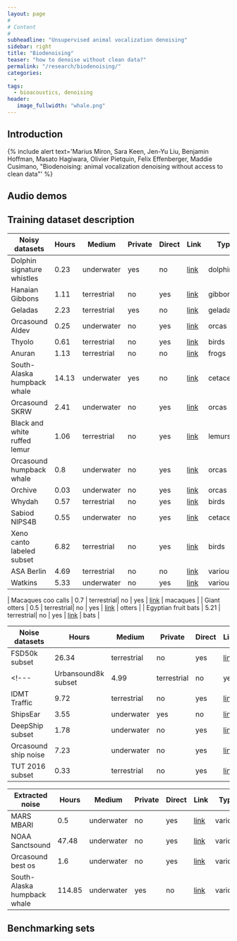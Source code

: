 ```yaml
---
layout: page
#
# Content
#
subheadline: "Unsupervised animal vocalization denoising"
sidebar: right
title: "Biodenoising"
teaser: "how to denoise without clean data?"
permalink: "/research/biodenoising/"
categories:
  -
tags:
  - bioacoustics, denoising
header:
   image_fullwidth: "whale.png"
---
```


## Introduction 

{% include alert text='Marius Miron, Sara Keen, Jen-Yu Liu, Benjamin Hoffman, Masato Hagiwara, Olivier Pietquin, Felix Effenberger, Maddie Cusimano, "Biodenoising: animal vocalization denoising without access to clean data"' %}

## Audio demos

## Training dataset description 

| Noisy datasets              | Hours  | Medium     | Private | Direct | Link       | Type        |
|-----------------------------|--------|------------|---------|--------|------------|-------------|
| Dolphin signature whistles  | 0.23   | underwater |   yes   |  no    | [link][1]  | dolphins    |
| Hanaian Gibbons             | 1.11   | terrestrial|   no    |  yes   | [link][2]  | gibbons     |
| Geladas                     | 2.23   | terrestrial|   yes   |  no    | [link][3]  | geladas     |
| Orcasound Aldev             | 0.25   | underwater |   no    |  yes   | [link][4]  |  orcas      |
| Thyolo                      | 0.61   | terrestrial|   no    |  yes   | [link][1]  |  birds      |
| Anuran                      | 1.13   | terrestrial|   no    |  no    | [link][5]  |  frogs      |
| South-Alaska humpback whale | 14.13  | underwater |   yes   |  no    | [link][6]  |  cetaceans  |
| Orcasound SKRW              | 2.41   | underwater |   no    |  yes   | [link][4]  |  orcas      |
| Black and white ruffed lemur| 1.06   | terrestrial|   no    |  yes   | [link][7]  |  lemurs     |
| Orcasound humpback whale    | 0.8    | underwater |   no    |  yes   | [link][4]  |  orcas      |
| Orchive                     | 0.03   | underwater |   no    |  yes   | [link][13] |  orcas      |
| Whydah                      | 0.57   | terrestrial|   no    |  yes   | [link][8]  |  birds      |
| Sabiod NIPS4B               | 0.55   | underwater |   no    |  yes   | [link][9]  |  cetaceans  |
| Xeno canto labeled subset   | 6.82   | terrestrial|   no    |  yes   | [link][26] |  birds      |
| ASA Berlin                  | 4.69   | terrestrial|   no    |  no    | [link][10] |  various    |
| Watkins                     | 5.33   | underwater |   no    |  yes   | [link][11] |  various    |
<!---
| Clean datasets              | Hours  | Medium     | Private | Direct | Link       | Type        |
|-----------------------------|--------|------------|---------|--------|------------|-------------|
| NSynth test                 | 4.55   | -          |   no    |  yes   | [link][12] |  music      |
| Vocalset                    | 9.06   | -          |   no    |  yes   | [link][14] |  music      | --->
| Macaques coo calls          | 0.7    | terrestrial|   no    |  yes   | [link][15] |  macaques   |
| Giant otters                | 0.5    | terrestrial|   no    |  yes   | [link][16] |  otters     |
| Egyptian fruit bats         | 5.21   | terrestrial|   no    |  yes   | [link][17] |  bats       |

| Noise datasets              | Hours  | Medium     | Private | Direct | Link       | Type        |
|-----------------------------|--------|------------|---------|--------|------------|-------------|
| FSD50k subset               | 26.34  | terrestrial|   no    |  yes   | [link][19] |  various    |
<!--- | Urbansound8k subset         | 4.99   | terrestrial|   no    |  yes   | [link][18] |  various    | --->
| IDMT Traffic                | 9.72   | terrestrial|   no    |  yes   | [link][20] |  streets    |
| ShipsEar                    | 3.55   | underwater |   yes   |  no    | [link][21] |  ships      |
| DeepShip subset             | 1.78   | underwater |   no    |  yes   | [link][22] |  ships      |
| Orcasound ship noise        | 7.23   | underwater |   no    |  yes   | [link][4]  |  ships      |
| TUT 2016 subset             | 0.33   | terrestrial|   no    |  yes   | [link][23] |  home       |


| Extracted noise             | Hours  | Medium     | Private | Direct | Link       | Type        |
|-----------------------------|--------|------------|---------|--------|------------|-------------|
| MARS MBARI                  | 0.5    | underwater |   no    |  yes   | [link][24] |  various    |
| NOAA Sanctsound             | 47.48  | underwater |   no    |  yes   | [link][25] |  various    |
| Orcasound best os           | 1.6    | underwater |   no    |  yes   | [link][4]  |  various    |
| South-Alaska humpback whale | 114.85 | underwater |   yes   |  no    | [link][6]  |  various    |

 
## Benchmarking sets



 [1]: https://www.sciencedirect.com/science/article/abs/pii/S0003347207002722#:~:text=In%201965%2C%20Melba%20and%20David,et%20al.%2C%201990
 [2]: https://zenodo.org/record/7997739
 [3]: https://link.springer.com/article/10.1007/s00265-018-2612-5
 [4]: https://github.com/awslabs/open-data-registry/blob/main/datasets/orcasound.yaml
 [5]: https://www.kaggle.com/datasets/mehmetbayin/anuran-sound-frogs-or-toads-dataset
 [6]: https://www.ncbi.nlm.nih.gov/pmc/articles/PMC6071617/
 [7]: https://zenodo.org/record/6331594/
 [8]: https://zenodo.org/record/6330711
 [9]: https://sabiod.univ-tln.fr/nips4b
 [10]: https://www.museumfuernaturkunde.berlin/en/science/animal-sound-archive
 [11]: https://whoicf2.whoi.edu/science/B/whalesounds/about.cfm
 [12]: "http://download.magenta.tensorflow.org/datasets/nsynth
 [13]: https://github.com/earthspecies/library/tree/main/orcas
 [14]: https://zenodo.org/record/1442513
 [15]: https://archive.org/download/macaque_coo_calls
 [16]: https://archive.org/download/giant_otters
 [17]: https://archive.org/download/egyptian_fruit_bats_10k
 [18]: https://zenodo.org/record/1206938/
 [19]: https://zenodo.org/record/4060432/
 [20]: https://zenodo.org/record/7551553
 [21]: https://www.sciencedirect.com/science/article/abs/pii/S0003682X16301566
 [22]: https://github.com/irfankamboh/DeepShip
 [23]: https://zenodo.org/record/996424
 [24]: https://www.mbari.org/project/open-acoustic-data/ 
 [25]: https://sanctuaries.noaa.gov/news/feb21/sanctsound-overview.html
 [26]: https://doi.org/10.5281/zenodo.7828148
 [27]: #
 [28]: #
 [29]: #
 [30]: #
 [31]: #
